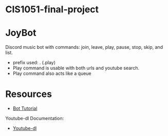 # CIS1051-final-project
# JoyBot
Discord music bot with commands: join, leave, play, pause, stop, skip, and list.
- prefix used: . (.play)
- Play command is usable with both urls and youtube search.
- Play command also acts like a queue


# Resources
* [Bot Tutorial](https://www.youtube.com/playlist?list=PL-7Dfw57ZZVRB4N7VWPjmT0Q-2FIMNBMP) 


Youtube-dl Documentation:
* [Youtube-dl](https://github.com/ytdl-org/youtube-dl/blob/master/README.md)

